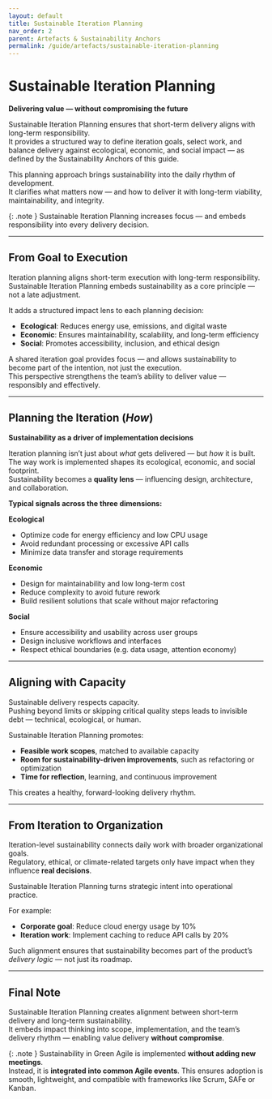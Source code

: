 ```yaml
---
layout: default
title: Sustainable Iteration Planning
nav_order: 2
parent: Artefacts & Sustainability Anchors
permalink: /guide/artefacts/sustainable-iteration-planning
---
```


# Sustainable Iteration Planning  
**Delivering value — without compromising the future**

Sustainable Iteration Planning ensures that short-term delivery aligns with long-term responsibility.  
It provides a structured way to define iteration goals, select work, and balance delivery against ecological, economic, and social impact — as defined by the Sustainability Anchors of this guide.

This planning approach brings sustainability into the daily rhythm of development.  
It clarifies what matters now — and how to deliver it with long-term viability, maintainability, and integrity.

{: .note }
Sustainable Iteration Planning increases focus — and embeds responsibility into every delivery decision.

---

## From Goal to Execution

Iteration planning aligns short-term execution with long-term responsibility.  
Sustainable Iteration Planning embeds sustainability as a core principle — not a late adjustment.

It adds a structured impact lens to each planning decision:

- **Ecological**: Reduces energy use, emissions, and digital waste  
- **Economic**: Ensures maintainability, scalability, and long-term efficiency  
- **Social**: Promotes accessibility, inclusion, and ethical design

A shared iteration goal provides focus — and allows sustainability to become part of the intention, not just the execution.  
This perspective strengthens the team’s ability to deliver value — responsibly and effectively.

---

## Planning the Iteration (*How*)  
**Sustainability as a driver of implementation decisions**

Iteration planning isn’t just about *what* gets delivered — but *how* it is built.  
The way work is implemented shapes its ecological, economic, and social footprint.  
Sustainability becomes a **quality lens** — influencing design, architecture, and collaboration.

**Typical signals across the three dimensions:**

**Ecological**
- Optimize code for energy efficiency and low CPU usage  
- Avoid redundant processing or excessive API calls  
- Minimize data transfer and storage requirements

**Economic**
- Design for maintainability and low long-term cost  
- Reduce complexity to avoid future rework  
- Build resilient solutions that scale without major refactoring

**Social**
- Ensure accessibility and usability across user groups  
- Design inclusive workflows and interfaces  
- Respect ethical boundaries (e.g. data usage, attention economy)

---

## Aligning with Capacity

Sustainable delivery respects capacity.  
Pushing beyond limits or skipping critical quality steps leads to invisible debt — technical, ecological, or human.

Sustainable Iteration Planning promotes:

- **Feasible work scopes**, matched to available capacity  
- **Room for sustainability-driven improvements**, such as refactoring or optimization  
- **Time for reflection**, learning, and continuous improvement

This creates a healthy, forward-looking delivery rhythm.

---

## From Iteration to Organization

Iteration-level sustainability connects daily work with broader organizational goals.  
Regulatory, ethical, or climate-related targets only have impact when they influence **real decisions**.

Sustainable Iteration Planning turns strategic intent into operational practice.

For example:

- **Corporate goal**: Reduce cloud energy usage by 10%  
- **Iteration work**: Implement caching to reduce API calls by 20%

Such alignment ensures that sustainability becomes part of the product’s *delivery logic* — not just its roadmap.

---

## Final Note

Sustainable Iteration Planning creates alignment between short-term delivery and long-term sustainability.  
It embeds impact thinking into scope, implementation, and the team’s delivery rhythm — enabling value delivery **without compromise**.

{: .note }
Sustainability in Green Agile is implemented **without adding new meetings**.  
Instead, it is **integrated into common Agile events**. This ensures adoption is smooth, lightweight, and compatible with frameworks like Scrum, SAFe or Kanban.